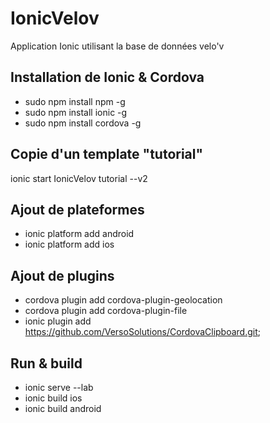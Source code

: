 # IonicVelov
Application Ionic utilisant la base de données velo'v 

Installation de Ionic & Cordova
-------
* sudo npm install npm -g
* sudo npm install ionic -g
* sudo npm install cordova -g

Copie d'un template "tutorial"
-------
ionic start IonicVelov tutorial --v2

Ajout de plateformes
-------
* ionic platform add android
* ionic platform add ios

Ajout de plugins
-------
* cordova plugin add cordova-plugin-geolocation
* cordova plugin add cordova-plugin-file
* ionic plugin add https://github.com/VersoSolutions/CordovaClipboard.git;

Run & build
-------
* ionic serve --lab
* ionic build ios
* ionic build android

